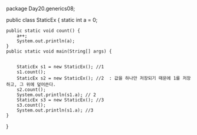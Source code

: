 package Day20.generics08;

public class StaticEx {
	static int a = 0;
	
	public static void count() {
		a++;
		System.out.println(a);
	}
	public static void main(String[] args) {
		
		
		StaticEx s1 = new StaticEx(); //1
		s1.count();
		StaticEx s2 = new StaticEx(); //2  : 값을 하나만 저장되기 때문에 1를 저장하고, 그 위에 덮어쓴다.
		s2.count();
		System.out.println(s1.a); // 2
		StaticEx s3 = new StaticEx(); //3
		s3.count();
		System.out.println(s1.a); //3
	}
}
